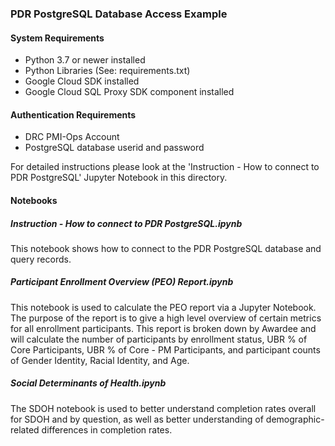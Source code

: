 ### PDR PostgreSQL Database Access Example

#### System Requirements

* Python 3.7 or newer installed
* Python Libraries (See: requirements.txt)
* Google Cloud SDK installed
* Google Cloud SQL Proxy SDK component installed


#### Authentication Requirements

* DRC PMI-Ops Account
* PostgreSQL database userid and password

For detailed instructions please look at the 'Instruction - How to connect to PDR PostgreSQL' Jupyter Notebook in this directory.

#### Notebooks

##### Instruction - How to connect to PDR PostgreSQL.ipynb

This notebook shows how to connect to the PDR PostgreSQL database and query records.

##### Participant Enrollment Overview (PEO) Report.ipynb

This notebook is used to calculate the PEO report via a Jupyter Notebook.  The purpose of the report is to give a high level overview of certain metrics for all enrollment participants. This report is broken down by Awardee and will calculate the number of participants by enrollment status, UBR % of Core Participants, UBR % of Core - PM Participants, and participant counts of Gender Identity, Racial Identity, and Age.

##### Social Determinants of Health.ipynb

The SDOH notebook is used to better understand completion rates overall for SDOH and by question, as well as better understanding of demographic-related differences in completion rates.



